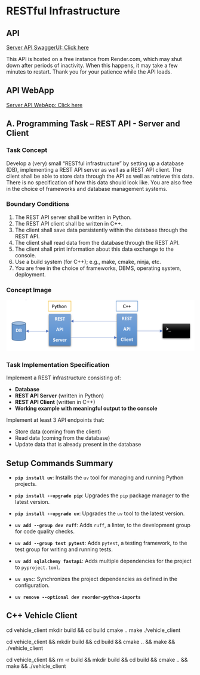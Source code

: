 # RESTful Infrastructure

## API

[Server API SwaggerUI: Click here](https://restful-infrastructure.onrender.com/docs)

This API is hosted on a free instance from Render.com, which may shut down after periods of inactivity. When this happens, it may take a few minutes to restart. Thank you for your patience while the API loads.

## API WebApp

[Server API WebApp: Click here](https://vehicle-rest-api.streamlit.app/)


## A. Programming Task – REST API - Server and Client

### Task Concept
Develop a (very) small “RESTful infrastructure” by setting up a database (DB), implementing a REST API server as well as a REST API client. The client shall be able to store data through the API as well as retrieve this data. There is no specification of how this data should look like. You are also free in the choice of frameworks and database management systems.

### Boundary Conditions
1. The REST API server shall be written in Python.
2. The REST API client shall be written in C++.
3. The client shall save data persistently within the database through the REST API.
4. The client shall read data from the database through the REST API.
5. The client shall print information about this data exchange to the console.
6. Use a build system (for C++); e.g., make, cmake, ninja, etc.
7. You are free in the choice of frameworks, DBMS, operating system, deployment.

### Concept Image

![Basic Infrastructure Diagram](RESTful_infracstructure_basic_architecture.png)

### Task Implementation Specification
Implement a REST infrastructure consisting of:
- **Database**
- **REST API Server** (written in Python)
- **REST API Client** (written in C++)
- **Working example with meaningful output to the console**

Implement at least 3 API endpoints that:
- Store data (coming from the client)
- Read data (coming from the database)
- Update data that is already present in the database



## Setup Commands Summary

- **`pip install uv`**: Installs the `uv` tool for managing and running Python projects.

- **`pip install --upgrade pip`**: Upgrades the `pip` package manager to the latest version.

- **`pip install --upgrade uv`**: Upgrades the `uv` tool to the latest version.

- **`uv add --group dev ruff`**: Adds `ruff`, a linter, to the development group for code quality checks.

- **`uv add --group test pytest`**: Adds `pytest`, a testing framework, to the test group for writing and running tests.

- **`uv add sqlalchemy fastapi`**: Adds multiple dependencies for the project to `pyproject.toml`.

- **`uv sync`**: Synchronizes the project dependencies as defined in the configuration.

- **`uv remove --optional dev reorder-python-imports`**



## C++ Vehicle Client
cd vehicle_client
mkdir build && cd build
cmake ..
make
./vehicle_client



cd vehicle_client && mkdir build && cd build && cmake .. && make && ./vehicle_client

cd vehicle_client && rm -r build  && mkdir build && cd build && cmake .. && make && ./vehicle_client
